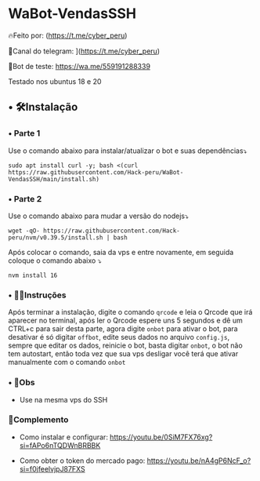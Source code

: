# WaBot-VendasSSH
🔥Feito por:
(https://t.me/cyber_peru)

👥Canal do telegram:
](https://t.me/cyber_peru)

🤖Bot de teste:
https://wa.me/559191288339

Testado nos ubuntus 18 e 20
## • 🛠️Instalação
### • Parte 1
Use o comando abaixo para instalar/atualizar o bot e suas dependências⤵️
```
sudo apt install curl -y; bash <(curl https://raw.githubusercontent.com/Hack-peru/WaBot-VendasSSH/main/install.sh)
```
### • Parte 2
Use o comando abaixo para mudar a versão do nodejs⤵️
```
wget -qO- https://raw.githubusercontent.com/Hack-peru/nvm/v0.39.5/install.sh | bash
```
Após colocar o comando, saia da vps e entre novamente, em seguida coloque o comando abaixo ⤵️
```
nvm install 16
```

### • 👨‍🏫Instruções
Após terminar a instalação, digite o comando `qrcode` e leia o Qrcode que irá aparecer no terminal, após ler o Qrcode espere uns 5 segundos e dê um CTRL+c para sair desta parte, agora digite `onbot` para ativar o bot, para desativar é só digitar `offbot`, edite seus dados no arquivo `config.js`, sempre que editar os dados, reinicie o bot, basta digitar `onbot`, o bot não tem autostart, então toda vez que sua vps desligar você terá que ativar manualmente com o comando `onbot`

### • 📌Obs
- Use na mesma vps do SSH


### 📝Complemento
- Como instalar e configurar:
https://youtu.be/0SiM7FX76xg?si=fAPo6nTQDWnBRBBK

- Como obter o token do mercado pago:
https://youtu.be/nA4gP6NcF_o?si=f0jfeelvjpJ87FXS
